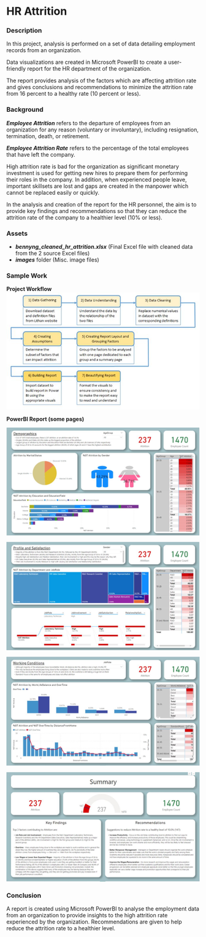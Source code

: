 # HR Attrition
### Description  
In this project, analysis is performed on a set of data detailing employment records from an organization.

Data visualizations are created in Microsoft PowerBI to create a user-friendly report for the HR department of the organization.

The report provides analysis of the factors which are affecting attrition rate and gives conclusions and recommendations to minimize the attrition rate from 16 percent to a healthy rate (10 percent or less).

### Background
***Employee Attrition*** refers to the departure of employees from an organization for any reason (voluntary or involuntary), including resignation, termination, death, or retirement.

***Employee Attrition Rate*** refers to the percentage of the total employees that have left the company.

High attrition rate is bad for the organization as significant monetary investment is used for getting new hires to prepare them for performing their roles in the company. In addition, when experienced people leave, important skillsets are lost and gaps are created in the manpower which cannot be replaced easily or quickly.

In the analysis and creation of the report for the HR personnel, the aim is to provide key findings and recommendations so that they can reduce the attrition rate of the company to a healthier level (10% or less).

### Assets
- ***bennyng_cleaned_hr_attrition.xlsx*** (Final Excel file with cleaned data from the 2 source Excel files)
- ***images*** folder (Misc. image files)

### Sample Work
**Project Workflow**  
![](./images/workflow.JPG)

**PowerBI Report (some pages)**  

![](./images/report-pg1.JPG)

![](./images/report-pg2.JPG)

![](./images/report-pg3.JPG)

![](./images/report-pg4.JPG)

### Conclusion
A report is created using Microsoft PowerBI to analyse the employment data from an organization to provide insights to the high attrition rate experienced by the organization. Recommendations are given to help reduce the attrition rate to a healthier level.